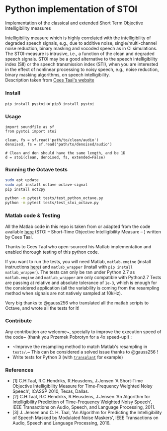 # Python implementation of STOI

Implementation of the classical and extended Short Term Objective Intelligibility measures

Intelligibility measure which is highly correlated with the intelligibility of degraded speech signals, e.g., due to additive noise, single/multi-channel noise reduction, binary masking and vocoded speech as in CI simulations. The STOI-measure is intrusive, i.e., a function of the clean and degraded speech signals. STOI may be a good alternative to the speech intelligibility index (SII) or the speech transmission index (STI), when you are interested in the effect of nonlinear processing to noisy speech, e.g., noise reduction, binary masking algorithms, on speech intelligibility.   
Description taken from [Cees Taal's website](http://www.ceestaal.nl/code/)


### Install

`pip install pystoi` or
`pip3 install pystoi`

### Usage
```
import soundfile as sf
from pystoi import stoi

clean, fs = sf.read('path/to/clean/audio')
denoised, fs = sf.read('path/to/denoised/audio')

# Clean and den should have the same length, and be 1D
d = stoi(clean, denoised, fs, extended=False)
```

### Running the Octave tests 

```bash 
sudo apt update 
sudo apt install octave octave-signal 
pip install oct2py
```

```bash
python -m pytest tests/test_python_octave.py
python -m pytest tests/test_stoi_octave.py
```

### Matlab code & Testing

All the Matlab code in this repo is taken from or adapted from the code available [here](http://www.ceestaal.nl/code/) (STOI – Short-Time Objective Intelligibility Measure – ) written by Cees Taal.

Thanks to Cees Taal who open-sourced his Matlab implementation and enabled thorough testing of this python code.

If you want to run the tests, you will need Matlab, `matlab.engine` (install instructions [here](https://fr.mathworks.com/help/matlab/matlab_external/install-the-matlab-engine-for-python.html)) and `matlab_wrapper` (install with `pip install matlab_wrapper`).
The tests can only be ran under Python 2.7 as `matlab.engine` and `matlab_wrapper` are only compatible with Python2.7
Tests are passing at relative and absolute tolerance of `1e-3`, which is enough for the considered application (all the variability is coming from the resampling method when signals are not natively sampled at 10kHz).

Very big thanks to @gauss256 who translated all the matlab scripts to Octave, and wrote all the tests for it!

### Contribute

Any contribution are welcome~, specially to improve the execution speed of the code~ (thank you Przemek Pobrotyn for a 4x speed-up!) :

* ~Improve the resampling method to match Matlab's resampling in `tests/`.~ This can be considered a solved issue thanks to @gauss256 !
* Write tests for Python 3 (with [`transplant`](https://github.com/bastibe/transplant) for example)


### References
* [1] C.H.Taal, R.C.Hendriks, R.Heusdens, J.Jensen 'A Short-Time
  Objective Intelligibility Measure for Time-Frequency Weighted Noisy Speech',
  ICASSP 2010, Texas, Dallas.
* [2] C.H.Taal, R.C.Hendriks, R.Heusdens, J.Jensen 'An Algorithm for
  Intelligibility Prediction of Time-Frequency Weighted Noisy Speech',
  IEEE Transactions on Audio, Speech, and Language Processing, 2011.
* [3] J. Jensen and C. H. Taal, 'An Algorithm for Predicting the
  Intelligibility of Speech Masked by Modulated Noise Maskers',
  IEEE Transactions on Audio, Speech and Language Processing, 2016.
